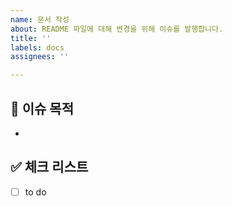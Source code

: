 ```yaml
---
name: 문서 작성
about: README 파일에 대해 변경을 위해 이슈를 발행합니다.
title: ''
labels: docs
assignees: ''

---
```


## 📄 이슈 목적

<!-- 이슈 내용 요약 설명 -->
- 

## ✅ 체크 리스트

- [ ] to do
